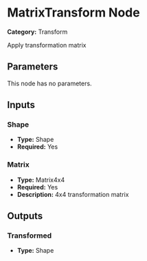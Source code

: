 
# MatrixTransform Node

**Category:** Transform

Apply transformation matrix

## Parameters

This node has no parameters.

## Inputs


### Shape
- **Type:** Shape
- **Required:** Yes



### Matrix
- **Type:** Matrix4x4
- **Required:** Yes
- **Description:** 4x4 transformation matrix


## Outputs


### Transformed
- **Type:** Shape




